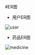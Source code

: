 #ER图
* 用户ER图

![user](http://ww3.sinaimg.cn/bmiddle/d39fda55gw1exdti2f5kvj20fm0atmyn.jpg)

* 药品ER图

![medicine](http://ww1.sinaimg.cn/bmiddle/d39fda55gw1exdti23a3pj20gc0bw0up.jpg)
